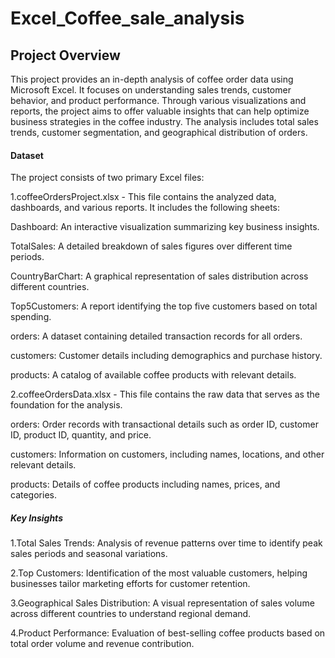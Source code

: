# Excel_Coffee_sale_analysis

## Project Overview

This project provides an in-depth analysis of coffee order data using Microsoft Excel. It focuses on understanding sales trends, customer behavior, and product performance. Through various visualizations and reports, the project aims to offer valuable insights that can help optimize business strategies in the coffee industry. The analysis includes total sales trends, customer segmentation, and geographical distribution of orders.

#### Dataset

The project consists of two primary Excel files:

1.coffeeOrdersProject.xlsx - This file contains the analyzed data, dashboards, and various reports. It includes the following sheets:

Dashboard: An interactive visualization summarizing key business insights.

TotalSales: A detailed breakdown of sales figures over different time periods.

CountryBarChart: A graphical representation of sales distribution across different countries.

Top5Customers: A report identifying the top five customers based on total spending.

orders: A dataset containing detailed transaction records for all orders.

customers: Customer details including demographics and purchase history.

products: A catalog of available coffee products with relevant details.


2.coffeeOrdersData.xlsx - This file contains the raw data that serves as the foundation for the analysis.

orders: Order records with transactional details such as order ID, customer ID, product ID, quantity, and price.

customers: Information on customers, including names, locations, and other relevant details.

products: Details of coffee products including names, prices, and categories.

##### Key Insights

1.Total Sales Trends: Analysis of revenue patterns over time to identify peak sales periods and seasonal variations.

2.Top Customers: Identification of the most valuable customers, helping businesses tailor marketing efforts for customer retention.

3.Geographical Sales Distribution: A visual representation of sales volume across different countries to understand regional demand.

4.Product Performance: Evaluation of best-selling coffee products based on total order volume and revenue contribution.
